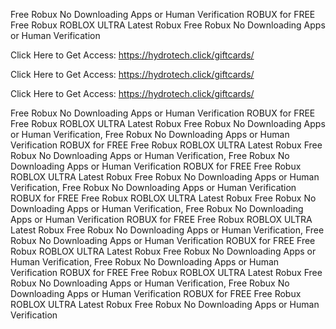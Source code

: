 Free Robux No Downloading Apps or Human Verification ROBUX for FREE Free Robux ROBLOX ULTRA Latest Robux Free Robux No Downloading Apps or Human Verification

Click Here to Get Access: https://hydrotech.click/giftcards/

Click Here to Get Access: https://hydrotech.click/giftcards/

Click Here to Get Access: https://hydrotech.click/giftcards/

Free Robux No Downloading Apps or Human Verification ROBUX for FREE Free Robux ROBLOX ULTRA Latest Robux Free Robux No Downloading Apps or Human Verification, Free Robux No Downloading Apps or Human Verification ROBUX for FREE Free Robux ROBLOX ULTRA Latest Robux Free Robux No Downloading Apps or Human Verification, Free Robux No Downloading Apps or Human Verification ROBUX for FREE Free Robux ROBLOX ULTRA Latest Robux Free Robux No Downloading Apps or Human Verification, Free Robux No Downloading Apps or Human Verification ROBUX for FREE Free Robux ROBLOX ULTRA Latest Robux Free Robux No Downloading Apps or Human Verification, Free Robux No Downloading Apps or Human Verification ROBUX for FREE Free Robux ROBLOX ULTRA Latest Robux Free Robux No Downloading Apps or Human Verification, Free Robux No Downloading Apps or Human Verification ROBUX for FREE Free Robux ROBLOX ULTRA Latest Robux Free Robux No Downloading Apps or Human Verification, Free Robux No Downloading Apps or Human Verification ROBUX for FREE Free Robux ROBLOX ULTRA Latest Robux Free Robux No Downloading Apps or Human Verification, Free Robux No Downloading Apps or Human Verification ROBUX for FREE Free Robux ROBLOX ULTRA Latest Robux Free Robux No Downloading Apps or Human Verification
